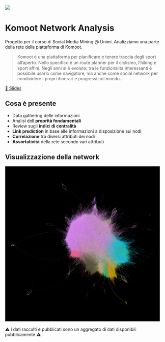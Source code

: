 ![](https://upload.wikimedia.org/wikipedia/commons/8/82/Komoot-logo-type.svg)

# Komoot Network Analysis

Progetto per il corso di Social Media Mining @ Unimi.
Analizziamo una parte della rete della piattaforma di Komoot.

> Komoot è una piattaforma per pianiﬁcare e tenere traccia degli
sport all’aperto. Nello speciﬁco è un route planner per il ciclismo,
l’hiking e sport affini. Negli anni si è evoluto: tra le funzionalità
interessanti è possibile usarlo come navigatore, ma anche come
social network per condividere i propri itinerari e progressi col
mondo.

[📌 Slides](Komoot%20Network%20Analysis.pdf)

## Cosa è presente
* Data gathering delle informazioni
* Analisi dell **proprità fondamentali**
* Review sugli **indici di centralità**
* **Link prediction** in base alle informazioni a disposizione sui nodi
* **Correlazione** tra diversi attributi dei nodi
* **Assortatività** della rete secondo vari attributi

## Visualizzazione della network

![](gephi/komoot-countries.png)

⚠️ I dati raccolti e pubblicati sono un aggregato di dati disponibili pubblicamente ⚠️
